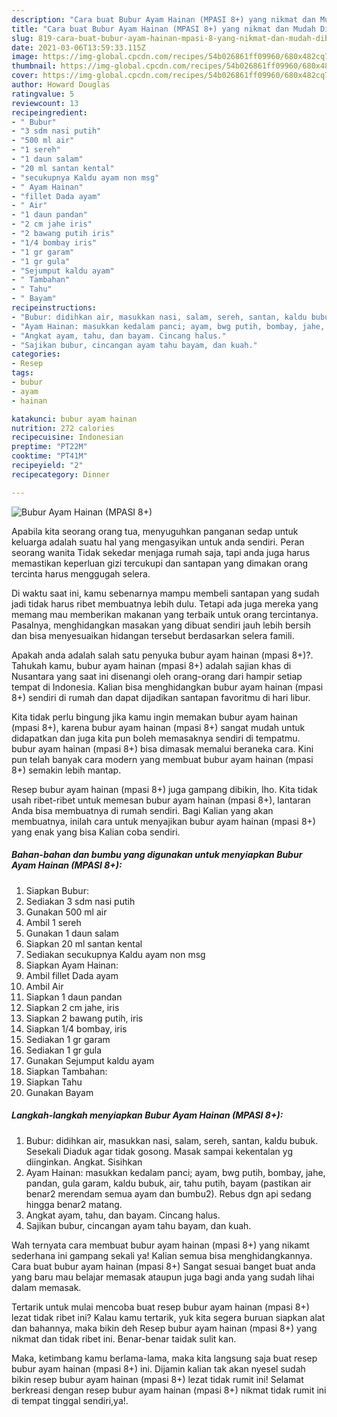 ```yaml
---
description: "Cara buat Bubur Ayam Hainan (MPASI 8+) yang nikmat dan Mudah Dibuat"
title: "Cara buat Bubur Ayam Hainan (MPASI 8+) yang nikmat dan Mudah Dibuat"
slug: 819-cara-buat-bubur-ayam-hainan-mpasi-8-yang-nikmat-dan-mudah-dibuat
date: 2021-03-06T13:59:33.115Z
image: https://img-global.cpcdn.com/recipes/54b026861ff09960/680x482cq70/bubur-ayam-hainan-mpasi-8-foto-resep-utama.jpg
thumbnail: https://img-global.cpcdn.com/recipes/54b026861ff09960/680x482cq70/bubur-ayam-hainan-mpasi-8-foto-resep-utama.jpg
cover: https://img-global.cpcdn.com/recipes/54b026861ff09960/680x482cq70/bubur-ayam-hainan-mpasi-8-foto-resep-utama.jpg
author: Howard Douglas
ratingvalue: 5
reviewcount: 13
recipeingredient:
- " Bubur"
- "3 sdm nasi putih"
- "500 ml air"
- "1 sereh"
- "1 daun salam"
- "20 ml santan kental"
- "secukupnya Kaldu ayam non msg"
- " Ayam Hainan"
- "fillet Dada ayam"
- " Air"
- "1 daun pandan"
- "2 cm jahe iris"
- "2 bawang putih iris"
- "1/4 bombay iris"
- "1 gr garam"
- "1 gr gula"
- "Sejumput kaldu ayam"
- " Tambahan"
- " Tahu"
- " Bayam"
recipeinstructions:
- "Bubur: didihkan air, masukkan nasi, salam, sereh, santan, kaldu bubuk. Sesekali Diaduk agar tidak gosong. Masak sampai kekentalan yg diinginkan. Angkat. Sisihkan"
- "Ayam Hainan: masukkan kedalam panci; ayam, bwg putih, bombay, jahe, pandan, gula garam, kaldu bubuk, air, tahu putih, bayam (pastikan air benar2 merendam semua ayam dan bumbu2). Rebus dgn api sedang hingga benar2 matang."
- "Angkat ayam, tahu, dan bayam. Cincang halus."
- "Sajikan bubur, cincangan ayam tahu bayam, dan kuah."
categories:
- Resep
tags:
- bubur
- ayam
- hainan

katakunci: bubur ayam hainan 
nutrition: 272 calories
recipecuisine: Indonesian
preptime: "PT22M"
cooktime: "PT41M"
recipeyield: "2"
recipecategory: Dinner

---
```



![Bubur Ayam Hainan (MPASI 8+)](https://img-global.cpcdn.com/recipes/54b026861ff09960/680x482cq70/bubur-ayam-hainan-mpasi-8-foto-resep-utama.jpg)

Apabila kita seorang orang tua, menyuguhkan panganan sedap untuk keluarga adalah suatu hal yang mengasyikan untuk anda sendiri. Peran seorang  wanita Tidak sekedar menjaga rumah saja, tapi anda juga harus memastikan keperluan gizi tercukupi dan santapan yang dimakan orang tercinta harus menggugah selera.

Di waktu  saat ini, kamu sebenarnya mampu membeli santapan yang sudah jadi tidak harus ribet membuatnya lebih dulu. Tetapi ada juga mereka yang memang mau memberikan makanan yang terbaik untuk orang tercintanya. Pasalnya, menghidangkan masakan yang dibuat sendiri jauh lebih bersih dan bisa menyesuaikan hidangan tersebut berdasarkan selera famili. 



Apakah anda adalah salah satu penyuka bubur ayam hainan (mpasi 8+)?. Tahukah kamu, bubur ayam hainan (mpasi 8+) adalah sajian khas di Nusantara yang saat ini disenangi oleh orang-orang dari hampir setiap tempat di Indonesia. Kalian bisa menghidangkan bubur ayam hainan (mpasi 8+) sendiri di rumah dan dapat dijadikan santapan favoritmu di hari libur.

Kita tidak perlu bingung jika kamu ingin memakan bubur ayam hainan (mpasi 8+), karena bubur ayam hainan (mpasi 8+) sangat mudah untuk didapatkan dan juga kita pun boleh memasaknya sendiri di tempatmu. bubur ayam hainan (mpasi 8+) bisa dimasak memalui beraneka cara. Kini pun telah banyak cara modern yang membuat bubur ayam hainan (mpasi 8+) semakin lebih mantap.

Resep bubur ayam hainan (mpasi 8+) juga gampang dibikin, lho. Kita tidak usah ribet-ribet untuk memesan bubur ayam hainan (mpasi 8+), lantaran Anda bisa membuatnya di rumah sendiri. Bagi Kalian yang akan membuatnya, inilah cara untuk menyajikan bubur ayam hainan (mpasi 8+) yang enak yang bisa Kalian coba sendiri.

<!--inarticleads1-->

##### Bahan-bahan dan bumbu yang digunakan untuk menyiapkan Bubur Ayam Hainan (MPASI 8+):

1. Siapkan  Bubur:
1. Sediakan 3 sdm nasi putih
1. Gunakan 500 ml air
1. Ambil 1 sereh
1. Gunakan 1 daun salam
1. Siapkan 20 ml santan kental
1. Sediakan secukupnya Kaldu ayam non msg
1. Siapkan  Ayam Hainan:
1. Ambil fillet Dada ayam
1. Ambil  Air
1. Siapkan 1 daun pandan
1. Siapkan 2 cm jahe, iris
1. Siapkan 2 bawang putih, iris
1. Siapkan 1/4 bombay, iris
1. Sediakan 1 gr garam
1. Sediakan 1 gr gula
1. Gunakan Sejumput kaldu ayam
1. Siapkan  Tambahan:
1. Siapkan  Tahu
1. Gunakan  Bayam




<!--inarticleads2-->

##### Langkah-langkah menyiapkan Bubur Ayam Hainan (MPASI 8+):

1. Bubur: didihkan air, masukkan nasi, salam, sereh, santan, kaldu bubuk. Sesekali Diaduk agar tidak gosong. Masak sampai kekentalan yg diinginkan. Angkat. Sisihkan
1. Ayam Hainan: masukkan kedalam panci; ayam, bwg putih, bombay, jahe, pandan, gula garam, kaldu bubuk, air, tahu putih, bayam (pastikan air benar2 merendam semua ayam dan bumbu2). Rebus dgn api sedang hingga benar2 matang.
1. Angkat ayam, tahu, dan bayam. Cincang halus.
1. Sajikan bubur, cincangan ayam tahu bayam, dan kuah.




Wah ternyata cara membuat bubur ayam hainan (mpasi 8+) yang nikamt sederhana ini gampang sekali ya! Kalian semua bisa menghidangkannya. Cara buat bubur ayam hainan (mpasi 8+) Sangat sesuai banget buat anda yang baru mau belajar memasak ataupun juga bagi anda yang sudah lihai dalam memasak.

Tertarik untuk mulai mencoba buat resep bubur ayam hainan (mpasi 8+) lezat tidak ribet ini? Kalau kamu tertarik, yuk kita segera buruan siapkan alat dan bahannya, maka bikin deh Resep bubur ayam hainan (mpasi 8+) yang nikmat dan tidak ribet ini. Benar-benar taidak sulit kan. 

Maka, ketimbang kamu berlama-lama, maka kita langsung saja buat resep bubur ayam hainan (mpasi 8+) ini. Dijamin kalian tak akan nyesel sudah bikin resep bubur ayam hainan (mpasi 8+) lezat tidak rumit ini! Selamat berkreasi dengan resep bubur ayam hainan (mpasi 8+) nikmat tidak rumit ini di tempat tinggal sendiri,ya!.


